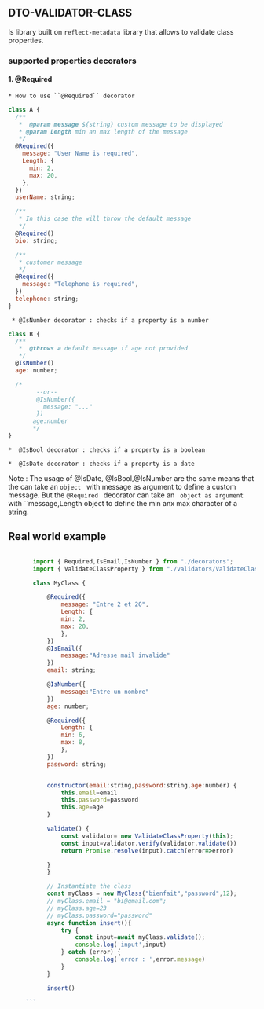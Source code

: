 ## DTO-VALIDATOR-CLASS

Is library built on `reflect-metadata` library that allows to validate class properties.

### supported properties decorators

#### 1. @Required

    * How to use ``@Required`` decorator

```javascript
class A {
  /**
   *  @param message ${string} custom message to be displayed
   * @param Length min an max length of the message
   */
  @Required({
    message: "User Name is required",
    Length: {
      min: 2,
      max: 20,
    },
  })
  userName: string;

  /**
   * In this case the will throw the default message
   */
  @Required()
  bio: string;

  /**
   * customer message
   */
  @Required({
    message: "Telephone is required",
  })
  telephone: string;
}
```

     * @IsNumber decorator : checks if a property is a number

```javascript
class B {
  /**
   *  @throws a default message if age not provided
   */
  @IsNumber()
  age: number;

  /*  
        --or--
        @IsNumber({
          message: "..."
        })
       age:number
       */
}
```

    *  @IsBool decorator : checks if a property is a boolean

    *  @IsDate decorator : checks if a property is a date

Note : The usage of @IsDate, @IsBool,@IsNumber are the same means that the can take an `object ` with message as argument to define a custom message. But the `@Required ` decorator can take an ` object as argument` with ``message,Length object to define the min anx max character of a string.

## Real world example

````javascript

       import { Required,IsEmail,IsNumber } from "./decorators";
       import { ValidateClassProperty } from "./validators/ValidateClassProperty";

       class MyClass {

           @Required({
               message: "Entre 2 et 20",
               Length: {
               min: 2,
               max: 20,
               },
           })
           @IsEmail({
               message:"Adresse mail invalide"
           })
           email: string;

           @IsNumber({
               message:"Entre un nombre"
           })
           age: number;

           @Required({
               Length: {
               min: 6,
               max: 8,
               },
           })
           password: string;


           constructor(email:string,password:string,age:number) {
               this.email=email
               this.password=password
               this.age=age
           }

           validate() {
               const validator= new ValidateClassProperty(this);
               const input=validator.verify(validator.validate())
               return Promise.resolve(input).catch(error=>error)

           }
           }

           // Instantiate the class
           const myClass = new MyClass("bienfait","password",12);
           // myClass.email = "bi@gmail.com";
           // myClass.age=23
           // myClass.password="password"
           async function insert(){
               try {
                   const input=await myClass.validate();
                   console.log('input',input)
               } catch (error) {
                   console.log('error : ',error.message)
               }
           }

           insert()

     ```


````
